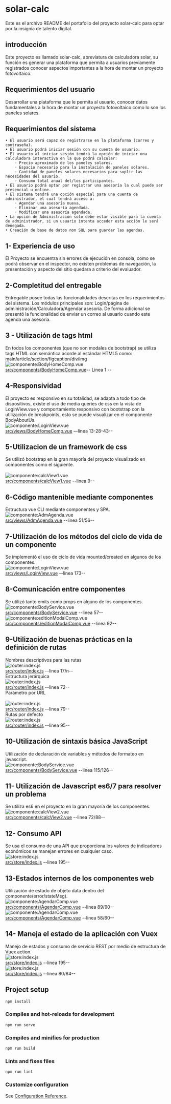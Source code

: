 # solar-calc
Este es el archivo README del portafolio del proyecto solar-calc para optar por la insignia de talento digital.

## introducción
Este proyecto es llamado solar-calc, abreviatura de calculadora solar, su función es generar una plataforma que permita a usuarios previamente registrados conocer aspectos importantes a la hora de montar un proyecto fotovoltaico.

## Requerimientos del usuario
Desarrollar una plataforma que le permita al usuario, conocer datos fundamentales a la hora de montar un proyecto fotovoltaico como lo son los paneles solares.

## Requerimientos del sistema
    
    • El usuario será capaz de registrarse en la plataforma (correo y contraseña).
    • El usuario podrá iniciar sesión con su cuenta de usuario.
    • El usuario al iniciar sesión tendrá la opción de iniciar una calculadora interactiva en la que podrá calcular:
        ◦ Precio aproximado de los paneles solares.
        ◦ Espacio necesario para la instalación de paneles solares.
        ◦ Cantidad de paneles solares necesarios para suplir las necesidades del usuario.
        ◦ Consumo total anual del/los participantes.
    • El usuario podrá optar por registrar una asesoría la cual puede ser presencial u online.
    • El sistema tendrá una opción especial para una cuenta de administrador, el cual tendrá acceso a:
        ◦ Agendar una asesoría nueva.
        ◦ Eliminar una asesoría agendada.
        ◦ Modificar una asesoría agendada.
    • La opción de Administración solo debe estar visible para la cuenta de administrador, si un usuario intenta acceder esta acción le será denegada.
    • Creación de base de datos non SQL para guardar las agendas.
    
## 1- Experiencia de uso
El Proyecto se encuentra sin errores de ejecución en consola, como se podrá observar en el inspector, no existen problemas de navegación, la presentación y aspecto del sitio quedara a criterio del evaluador.

## 2-Completitud del entregable
Entregable posee todas las funcionalidades descritas en los requerimientos del sistema. Los módulos principales son: Login/página de administración/Calculadora/Agendar asesoría. De forma adicional se presentó la funcionalidad de enviar un correo al usuario cuando este agenda una asesoría.

## 3 - Utilización de tags html
En todos los componentes (que no son modales de bootstrap) se utiliza tags HTML con semántica acorde al estándar HTML5 como: main/article/section/figcaption/div/img<br/>
![componente:BodyHomeComp.vue](src/assets/img/readmeImg/punto3rubrica.png) <br/>
[src/components/BodyHomeComp.vue](src/components/BodyHomeComp.vue)-- Linea 1 --

## 4-Responsividad
El proyecto es responsivo en su totalidad, se adapta a todo tipo de dispositivos, existe el uso de media queries de css en la vista de LoginView.vue y comportamiento responsivo con bootstrap con la utilización de breakpoints, esto se puede visualizar en el componente BodyAboutUs.<br/>
![componente:LoginView.vue](src/assets/img/readmeImg/punto4rubrica.png)<br/> 
[src/views/BodyHomeComp.vue](src/views/LoginView.vue) –-linea 13-28-43--

## 5-Utilizacion de un framework de css
Se utilizó bootstrap en la gran mayoría del proyecto visualizado en componentes como el siguiente.<br/>  
![componente:calcView1.vue](src/assets/img/readmeImg/punto5rubrica.png)<br/>
[src/components/calcView1.vue](src/views/calc1View.vue) --linea 9--

## 6-Código mantenible mediante componentes
Estructura vue CLI mediante componentes y SPA.<br/> 
![componente:AdmAgenda.vue](src/assets/img/readmeImg/punto6rubrica.png)<br/>
[src/views/AdmAgenda.vue](src/views/AdmAgenda.vue) --linea 51/56--

## 7-Utilización de los métodos del ciclo de vida de un componente
Se implementó el uso de ciclo de vida mounted/created en algunos de los componentes.<br/>
![componente:LoginView.vue](src/assets/img/readmeImg/punto7rubrica.png)<br/>
[src/views/LoginView.vue](src/views/LoginView.vue) --linea 173--

## 8-Comunicación entre componentes
Se utilizó tanto emits como props en alguno de los componentes.<br/>
![componente:BodyService.vue](src/assets/img/readmeImg/punto8rubrica1.png)<br/>
[src/components/BodyService.vue](src/components/BodyService.vue) --linea 57--<br/>
![componente:editionModalComp.vue](src/assets/img/readmeImg/punto8rubrica2.png)<br/>
[src/components/editionModalComp.vue](src/components/edition.vueModalComp) --linea 92--

## 9-Utilización de buenas prácticas en la definición de rutas
Nombres descriptivos para las rutas<br/>
![router:index.js](src/assets/img/readmeImg/punto9rubrica1.png)<br/>
[src/router/index.js](src/router/index.js) --linea 17/n--<br/>
Estructura jerárquica</br> 
![router:index.js](src/assets/img/readmeImg/punto9rubrica2.png)<br/>
[src/router/index.js](src/router/index.js) --linea 72--<br/>
Parámetro por URL</br>  
![router:index.js](src/assets/img/readmeImg/punto9rubrica3.png)<br/>
[src/router/index.js](src/router/index.js) --linea 79--<br/>
Rutas por defecto</br> 
![router:index.js](src/assets/img/readmeImg/punto9rubrica4.png)<br/>
[src/router/index.js](src/router/index.js) --linea 95--<br/>

## 10-Utilización de sintaxis básica JavaScript
Utilización de declaración de variables y métodos de formateo en javascript.<br/>
![componente:BodyService.vue](src/assets/img/readmeImg/punto11rubrica.png)<br/>
[src/components/BodyService.vue](src/components/BodyService.vue) --linea 115/126--<br/>

## 11- Utilización de Javascript es6/7 para resolver un problema
Se utiliza es6 en el proyecto en la gran mayoría de los componentes.<br/>
![componente:calcView2.vue](src/assets/img/readmeImg/punto11rubrica.png)<br/>
[src/components/calcView2.vue](src/components/calcView2.vue) --linea 72/88--<br/>
 
## 12- Consumo API
Se usa el consumo de una API que proporciona los valores de indicadores económicos se manejan errores en cualquier caso.<br/>
![store:index.js](src/assets/img/readmeImg/punto12rubrica.png)<br/>
[src/store/index.js](src/store/index.js) --linea 195--<br/>

## 13-Estados internos de los componentes web
Utilización de estado de objeto data dentro del componente(error/stateMsg).<br/>
![componente:AgendarComp.vue](src/assets/img/readmeImg/punto13rubrica.png)<br/>
[src/components/AgendarComp.vue](src/components/AgendarComp.vue) --linea 89/90--<br/>
![componente:AgendarComp.vue](src/assets/img/readmeImg/punto13rubrica2.png)<br/>
[src/components/AgendarComp.vue](src/components/AgendarComp.vue) --linea 58/60--<br/>

## 14- Maneja el estado de la aplicación con Vuex
Manejo de estados y consumo de servicio REST por medio de estructura de Vuex action.</br>
![store:index.js](src/assets/img/readmeImg/punto12rubrica.png)<br/>
[src/store/index.js](src/store/index.js) --linea 195--<br/>
![store:index.js](src/assets/img/readmeImg/punto14rubrica.png)<br/>
[src/store/index.js](src/store/index.js) --linea 80/84--<br/>

## Project setup
```
npm install
```

### Compiles and hot-reloads for development
```
npm run serve
```

### Compiles and minifies for production
```
npm run build
```

### Lints and fixes files
```
npm run lint
```

### Customize configuration
See [Configuration Reference](https://cli.vuejs.org/config/).
